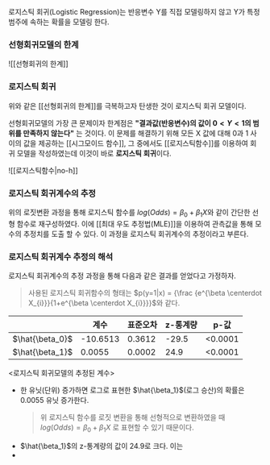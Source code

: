 로지스틱 회귀(Logistic Regression)는 반응변수 Y를 직접 모델링하지 않고 Y가 특정 범주에 속하는 확률을 모델링 한다. 

### 선형회귀모델의 한계
![[선형회귀의 한계]]


### 로지스틱 회귀
위와 같은 [[선형회귀의 한계]]를 극복하고자 탄생한 것이 로지스틱 회귀 모델이다. 

선형회귀모델의 가장 큰 문제이자 한계점은 **"결과값(반응변수)의 값이 $0<Y<1$의 범위를 만족하지 않는다"** 는 것이다. 이 문제를 해결하기 위해 모든 X 값에 대해 0과 1 사이의 값을 제공하는 [[시그모이드 함수]], 그 중에서도 [[로지스틱함수]]를 이용하여 회귀 모델을 작성하였는데 이것이 바로 **로지스틱 회귀**이다.

![[로지스틱함수|no-h]]


### 로지스틱 회귀계수의 추정
위의 로짓변환 과정을 통해 로지스틱 함수를 $log(Odds)=\beta_0 + \beta_1X$와 같이 간단한 선형 함수로 재구성하였다. 이에 [[최대 우도 추정법(MLE)]]을 이용하여 관측값을 통해 모수의 추정치를 도출 할 수 있다. 이 과정을 로지스틱 회귀계수의 추정이라고 부른다. 

### 로지스틱 회귀계수 추정의 해석
로지스틱 회귀계수의 추정 과정을 통해 다음과 같은 결과를 얻었다고 가정하자. 
> 사용된 로지스틱 회귀함수의 형태는 $p(y=1|x) = {\frac {e^{\beta \centerdot X_{i}}}{1+e^{\beta \centerdot X_{i}}}}$와 같다.

|           | 계수     | 표준오차 | z-통계량 | p-값    |
| --------- | -------- | -------- | -------- | ------- |
| $\hat{\beta_0}$ | -10.6513 | 0.3612   | -29.5    | <0.0001 |
| $\hat{\beta_1}$ | 0.0055   | 0.0002   | 24.9     | <0.0001        |
<로지스틱 회귀모델의 추정된 계수>

* 한 유닛(단위) 증가하면 로그로 표현한 $\hat{\beta_1}$(로그 승산)의 확률은 0.0055 유닛 증가한다. 
	>위 로지스틱 함수를 로짓 변환을 통해 선형적으로 변환하였을 때 $log(Odds)=\beta_0 + \beta_1X$ 로 표현할 수 있기 때문이다.
* $\hat{\beta_1}$의 z-통계량의 값이 24.9로 크다. 이는 
* 